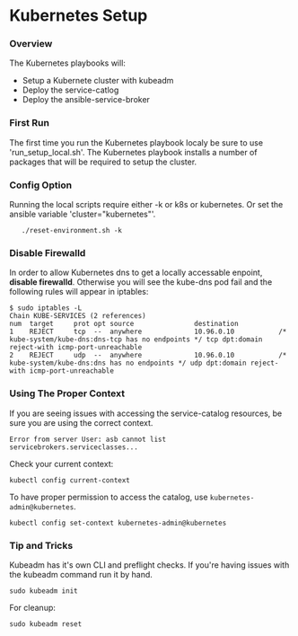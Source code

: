 # Kubernetes Setup

### Overview
The Kubernetes playbooks will:
  * Setup a Kubernete cluster with kubeadm
  * Deploy the service-catlog
  * Deploy the ansible-service-broker

### First Run
The first time you run the Kubernetes playbook localy be sure to use
'run_setup_local.sh'.  The Kubernetes playbook installs a number of packages
that will be required to setup the cluster.

### Config Option
Running the local scripts require either -k or k8s or kubernetes. Or set the
ansible variable 'cluster="kubernetes"'.
```
   ./reset-environment.sh -k
```

### Disable Firewalld
In order to allow Kubernetes dns to get a locally accessable enpoint,
**disable firewalld**. Otherwise you will see the kube-dns pod fail and the
following rules will appear in iptables:
```
$ sudo iptables -L
Chain KUBE-SERVICES (2 references)
num  target     prot opt source               destination
1    REJECT     tcp  --  anywhere             10.96.0.10           /* kube-system/kube-dns:dns-tcp has no endpoints */ tcp dpt:domain reject-with icmp-port-unreachable
2    REJECT     udp  --  anywhere             10.96.0.10           /* kube-system/kube-dns:dns has no endpoints */ udp dpt:domain reject-with icmp-port-unreachable
```

### Using The Proper Context
If you are seeing issues with accessing the service-catalog resources, be sure
you are using the correct context.

```
Error from server User: asb cannot list servicebrokers.serviceclasses...
```

Check your current context:
```
kubectl config current-context
```

To have proper permission to access the catalog, use
```kubernetes-admin@kubernetes```.
```
kubectl config set-context kubernetes-admin@kubernetes
```

### Tip and Tricks
Kubeadm has it's own CLI and preflight checks.  If you're having issues with
the kubeadm command run it by hand.

```
sudo kubeadm init
```

For cleanup:

```
sudo kubeadm reset
```
